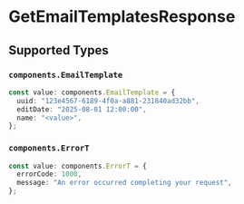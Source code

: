 # GetEmailTemplatesResponse


## Supported Types

### `components.EmailTemplate`

```typescript
const value: components.EmailTemplate = {
  uuid: "123e4567-6189-4f0a-a881-231840ad32bb",
  editDate: "2025-08-01 12:00:00",
  name: "<value>",
};
```

### `components.ErrorT`

```typescript
const value: components.ErrorT = {
  errorCode: 1000,
  message: "An error occurred completing your request",
};
```


